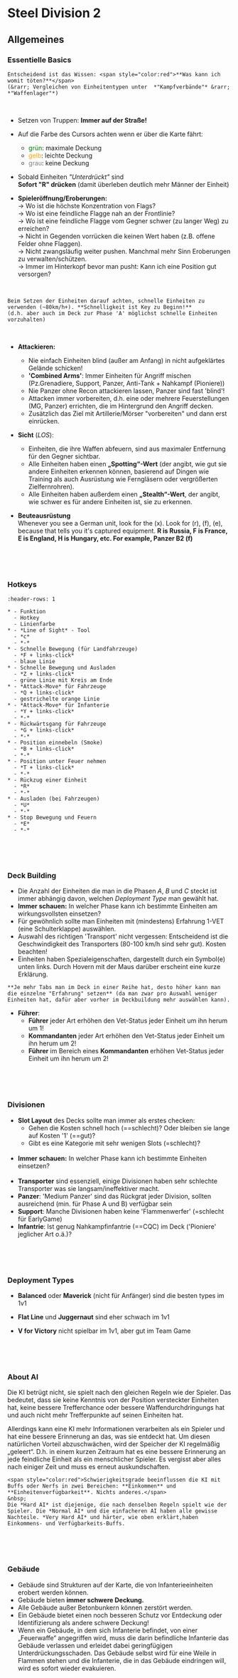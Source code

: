 # Steel Division 2

## Allgemeines

### Essentielle Basics

```{important}
Entscheidend ist das Wissen: <span style="color:red">**Was kann ich womit töten?**</span>  
(&rarr; Vergleichen von Einheitentypen unter  *"Kampfverbände"* &rarr; *"Waffenlager"*)
```

&nbsp;

- Setzen von Truppen: **Immer auf der Straße!**  
- Auf die Farbe des Cursors achten wenn er über die Karte fährt:  
    - <span style="color:green">grün</span>: maximale Deckung  
    - <span style="color:orange">gelb</span>: leichte Deckung  
    - <span style="color:gray">grau</span>: keine Deckung  

- Sobald Einheiten *"Unterdrückt"* sind  
  **Sofort "R" drücken** (damit überleben deutlich mehr Männer der Einheit)  
- **Spieleröffnung/Eroberungen:**  
  &rarr; Wo ist die höchste Konzentration von Flags?  
  &rarr; Wo ist eine feindliche Flagge nah an der Frontlinie?  
  &rarr; Wo ist eine feindliche Flagge vom Gegner schwer (zu langer Weg) zu erreichen?  
  &rarr; Nicht in Gegenden vorrücken die keinen Wert haben (z.B. offene Felder ohne Flaggen).  
  &rarr; Nicht zwangsläufig weiter pushen. Manchmal mehr Sinn Eroberungen zu verwalten/schützen.  
  &rarr; Immer im Hinterkopf bevor man pusht: Kann ich eine Position gut versorgen?  

&nbsp;

```{tip}
Beim Setzen der Einheiten darauf achten, schnelle Einheiten zu verwenden (~80km/h+). **Schnelligkeit ist Key zu Beginn!**  
(d.h. aber auch im Deck zur Phase 'A' möglichst schnelle Einheiten vorzuhalten)  
```

&nbsp;
   
- **Attackieren:**  
   - Nie einfach Einheiten blind (außer am Anfang) in nicht aufgeklärtes Gelände schicken!  
   - **'Combined Arms'**: Immer Einheiten für Angriff mischen (Pz.Grenadiere, Support, Panzer, Anti-Tank + Nahkampf (Pioniere))  
   - Nie Panzer ohne Recon attackieren lassen, Panzer sind fast 'blind'!  
   - Attacken immer vorbereiten, d.h. eine oder mehrere Feuerstellungen (MG, Panzer) errichten, die im Hintergrund den Angriff decken.  
   - Zusätzlich das Ziel mit Artillerie/Mörser "vorbereiten" und dann erst einrücken.  
  
- **Sicht** (*LOS*):  
   - Einheiten, die ihre Waffen abfeuern, sind aus maximaler Entfernung für den Gegner sichtbar.  
   - Alle Einheiten haben einen **„Spotting“-Wert** (der angibt, wie gut sie andere Einheiten erkennen können, basierend auf Dingen wie Training als auch Ausrüstung wie Ferngläsern oder vergrößerten Zielfernrohren).  
   - Alle Einheiten haben außerdem einen **„Stealth“-Wert**, der angibt, wie schwer es für andere Einheiten ist, sie zu erkennen.  
  
- **Beuteausrüstung**  
  Whenever you see a German unit, look for the (x). Look for (r), (f), (e), because that tells you it's captured equipment. **R is Russia, F is France, E is England, H is Hungary, etc. For example, Panzer B2 (f)**
  
&nbsp;

&nbsp;
  
### Hotkeys
  
```{list-table}
:header-rows: 1

* - Funktion
  - Hotkey
  - Linienfarbe
* - *Line of Sight* - Tool
  - *c*
  - *-*
* - Schnelle Bewegung (für Landfahrzeuge)
  - *F + links-click*
  - blaue Linie
* - Schnelle Bewegung und Ausladen
  - *Z + links-click*
  - grüne Linie mit Kreis am Ende
* - *Attack-Move* für Fahrzeuge
  - *Q + links-click*
  - gestrichelte orange Linie
* - *Attack-Move* für Infanterie
  - *Y + links-click*
  - *-*
* - Rückwärtsgang für Fahrzeuge
  - *G + links-click*
  - *-*
* - Position einnebeln (Smoke)
  - *B + links-click*
  - *-*
* - Position unter Feuer nehmen
  - *T + links-click*
  - *-*
* - Rückzug einer Einheit
  - *R*
  - *-*
* - Ausladen (bei Fahrzeugen)
  - *U*
  - *-*
* - Stop Bewegung und Feuern
  - *E*
  - *-*
```  

&nbsp;

&nbsp;
  
### Deck Building

- Die Anzahl der Einheiten die man in die Phasen *A*, *B* und *C* steckt ist immer abhängig davon, welchen *Deployment Type* man gewählt hat.  
- **Immer schauen:** In welcher Phase kann ich bestimmte Einheiten am wirkungsvollsten einsetzen?  
- Für gewöhnlich sollte man Einheiten mit (mindestens) Erfahrung 1-VET (eine Schulterklappe) auswählen.  
- Auswahl des richtigen 'Transport' nicht vergessen: Entscheidend ist die Geschwindigkeit des Transporters (80-100 km/h sind sehr gut). Kosten beachten!
- Einheiten haben Spezialeigenschaften, dargestellt durch ein Symbol(e) unten links. Durch Hovern mit der Maus darüber erscheint eine kurze Erklärung.

```{tip}
**Je mehr Tabs man im Deck in einer Reihe hat, desto höher kann man die einzelne "Erfahrung" setzen** (da man zwar pro Auswahl weniger Einheiten hat, dafür aber vorher im Deckbuildung mehr auswählen kann).
```

- **Führer**:  
   - **Führer** jeder Art erhöhen den Vet-Status jeder Einheit um ihn herum um 1!  
   - **Kommandanten** jeder Art erhöhen den Vet-Status jeder Einheit um ihn herum um 2!
   - **Führer** im Bereich eines **Kommandanten** erhöhen Vet-Status jeder Einheit um ihn herum um 2!  

&nbsp;

&nbsp;
  
### Divisionen

- **Slot Layout** des Decks sollte man immer als erstes checken:   
   - Gehen die Kosten schnell hoch (==schlecht)? Oder bleiben sie lange auf Kosten '1' (==gut)?   
   - Gibt es eine Kategorie mit sehr wenigen Slots (=schlecht)?  
&nbsp;
- **Immer schauen:** In welcher Phase kann ich bestimmte Einheiten einsetzen?  
&nbsp;
- **Transporter** sind essenziell, einige Divisionen haben sehr schlechte Transporter was sie langsam/ineffektiver macht.  
- **Panzer**: 'Medium Panzer' sind das Rückgrat jeder Division, sollten ausreichend (min. für Phase A und B) verfügbar sein  
- **Support**: Manche Divisionen haben keine 'Flammenwerfer' (=schlecht für EarlyGame)  
- **Infantrie**: Ist genug Nahkampfinfantrie (==CQC) im Deck ('Pioniere' jeglicher Art o.ä.)?  

&nbsp;

&nbsp;
  
### Deployment Types

- **Balanced** oder **Maverick** (nicht für Anfänger) sind die besten types im 1v1

- **Flat Line** und **Juggernaut** sind eher schwach im 1v1

- **V for Victory** nicht spielbar im 1v1, aber gut im Team Game

&nbsp;

&nbsp;
  
### About AI

Die KI betrügt nicht, sie spielt nach den gleichen Regeln wie der Spieler. Das bedeutet, dass sie keine Kenntnis von der Position versteckter Einheiten hat, keine bessere Trefferchance oder bessere Waffendurchdringungs hat und auch nicht mehr Trefferpunkte auf seinen Einheiten hat.

Allerdings kann eine KI mehr Informationen verarbeiten als ein Spieler und hat eine bessere Erinnerung an das, was sie entdeckt hat. Um diesen natürlichen Vorteil abzuschwächen, wird der Speicher der KI regelmäßig „geleert“. D.h. in einem kurzen Zeitraum hat es eine bessere Erinnerung an jede feindliche Einheit als ein menschlicher Spieler. Es vergisst aber alles nach einiger Zeit und muss es erneut auskundschaften.

```{important}
<span style="color:red">Schwierigkeitsgrade beeinflussen die KI mit Buffs oder Nerfs in zwei Bereichen: **Einkommen** und **Einheitenverfügbarkeit**. Nichts anderes.</span>
&nbsp;
Die *Hard AI* ist diejenige, die nach denselben Regeln spielt wie der Spieler. Die *Normal AI* und die einfacheren AI haben alle gewisse Nachteile. *Very Hard AI* und härter, wie oben erklärt,haben Einkommens- und Verfügbarkeits-Buffs.
```

&nbsp;

&nbsp;
  
### Gebäude

- Gebäude sind Strukturen auf der Karte, die von Infanterieeinheiten erobert werden können. 
- Gebäude bieten **immer schwere Deckung.** 
- Alle Gebäude außer Betonbunkern können zerstört werden.  
- Ein Gebäude bietet einen noch besseren Schutz vor Entdeckung oder Identifizierung als andere schwere Deckung!
- Wenn ein Gebäude, in dem sich Infanterie befindet, von einer „Feuerwaffe“ angegriffen wird, muss die darin befindliche Infanterie das Gebäude verlassen und erleidet dabei geringfügigen Unterdrückungsschaden. Das Gebäude selbst wird für eine Weile in Flammen stehen und die Infanterie, die in das Gebäude eindringen will, wird es sofort wieder evakuieren.